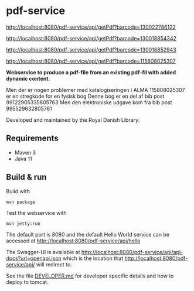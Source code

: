 # pdf-service

<http://localhost:8080/pdf-service/api/getPdf?barcode=130022786122>

<http://localhost:8080/pdf-service/api/getPdf?barcode=130018854342>

<http://localhost:8080/pdf-service/api/getPdf?barcode=130018852943>

<http://localhost:8080/pdf-service/api/getPdf?barcode=115808025307>

**Webservice to produce a pdf-file from an existing pdf-fil with added dynamic content.**




Men der er nogen problemer med katalogiseringen i ALMA
115808025307 er en stregkode for en fysisk bog
Denne bog er en del af bib post 99122905335805763
Men den elektroniske udgave kom fra bib post 995529632805761

Developed and maintained by the Royal Danish Library.

## Requirements

* Maven 3                                  
* Java 11

## Build & run

Build with
``` 
mvn package
```

Test the webservice with
```
mvn jetty:run
```

The default port is 8080 and the default Hello World service can be accessed at
<http://localhost:8080/pdf-service/api/hello>

The Swagger-UI is available at <http://localhost:8080/pdf-service/api/api-docs?url=openapi.json>
which is the location that <http://localhost:8080/pdf-service/api/> will redirect to.

See the file [DEVELOPER.md](DEVELOPER.md) for developer specific details and how to deploy to tomcat.
